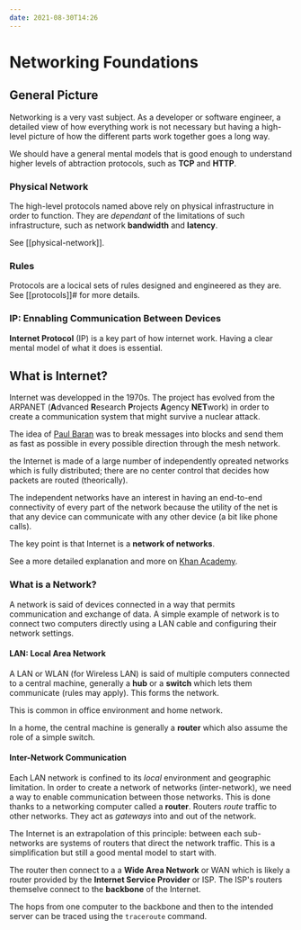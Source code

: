 ```yaml
---
date: 2021-08-30T14:26
---
```


# Networking Foundations

## General Picture

Networking is a very vast subject. As a developer or software engineer, a
detailed view of how everything work is not necessary but having a
high-level picture of how the different parts work together goes a long
way.

We should have a general mental models that is good enough to understand
higher levels of abtraction protocols, such as **TCP** and **HTTP**.

### Physical Network

The high-level protocols named above rely on physical infrastructure in
order to function. They are _dependant_ of the limitations of such
infrastructure, such as network **bandwidth** and **latency**.

See [[physical-network]].

### Rules

Protocols are a locical sets of rules designed and engineered as they are.
See [[protocols]]# for more details.

### IP: Ennabling Communication Between Devices

**Internet Protocol** (IP) is a key part of how internet work. Having a
clear mental model of what it does is essential.

## What is Internet?

Internet was developped in the 1970s. The project has evolved from the
ARPANET (**A**dvanced **R**esearch **P**rojects **A**gency **NET**work) in
order to create a communication system that might survive a nuclear attack.

The idea of [Paul Baran](https://en.wikipedia.org/wiki/Paul_Baran) was to
break messages into blocks and send them as fast as possible in every
possible direction through the mesh network.

the Internet is made of a large number of independently opreated networks
which is fully distributed; there are no center control that decides how
packets are routed (theorically).

The independent networks have an interest in having an end-to-end
connectivity of every part of the network because the utility of the net is
that any device can communicate with any other device (a bit like phone
calls).

The key point is that Internet is a **network of networks**.

See a more detailed explanation and more on [Khan
Academy](https://www.khanacademy.org/partner-content/code-org/internet-works/v/what-is-the-internet).

### What is a Network?

A network is said of devices connected in a way that permits communication
and exchange of data. A simple example of network is to connect two
computers directly using a LAN cable and configuring their network
settings.

#### LAN: Local Area Network

A LAN or WLAN (for Wireless LAN) is said of multiple computers connected to
a central machine, generally a **hub** or a **switch** which lets them
communicate (rules may apply). This forms the network.

This is common in office environment and home network.

In a home, the central machine is generally a **router** which also assume
the role of a simple switch.

#### Inter-Network Communication

Each LAN network is confined to its _local_ environment and geographic
limitation. In order to create a network of networks (inter-network), we
need a way to enable communication between those networks. This is done
thanks to a networking computer called a **router**. Routers _route_
traffic to other networks. They act as _gateways_ into and out of the
network.

The Internet is an extrapolation of this principle: between each
sub-networks are systems of routers that direct the network traffic. This
is a simplification but still a good mental model to start with.

The router then connect to a a **Wide Area Network** or WAN which is likely
a router provided by the **Internet Service Provider** or ISP. The ISP's
routers themselve connect to the **backbone** of the Internet.

The hops from one computer to the backbone and then to the intended server
can be traced using the `traceroute` command.
